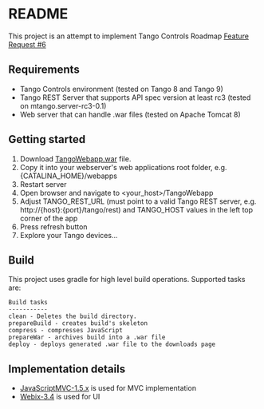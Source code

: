 # README #

This project is an attempt to implement Tango Controls Roadmap [Feature Request #6](http://www.tango-controls.org/community/roadmap/)

## Requirements ##

* Tango Controls environment (tested on Tango 8 and Tango 9)
* Tango REST Server that supports API spec version at least rc3 (tested on mtango.server-rc3-0.1)
* Web server that can handle .war files (tested on Apache Tomcat 8)

## Getting started ##

1. Download [TangoWebapp.war](https://bitbucket.org/tango-controls-collaboration/feature-request-6-tango-webapp/downloads/TangoWebapp.war) file.
2. Copy it into your webserver's web applications root folder, e.g. {CATALINA_HOME}/webapps
3. Restart server
4. Open browser and navigate to <your_host>/TangoWebapp
5. Adjust TANGO_REST_URL (must point to a valid Tango REST server, e.g. http://{host}:{port}/tango/rest) and TANGO_HOST values in the left top corner of the app
6. Press refresh button
7. Explore your Tango devices...

## Build ##

This project uses gradle for high level build operations. Supported tasks are:

```
Build tasks
-----------
clean - Deletes the build directory.
prepareBuild - creates build's skeleton
compress - compresses JavaScript
prepareWar - archives build into a .war file
deploy - deploys generated .war file to the downloads page 
```

## Implementation details ##

* [JavaScriptMVC-1.5.x](https://bitbucket.org/Ingvord/javascriptmvc-1.5.x) is used for MVC implementation
* [Webix-3.4](http://webix.com) is used for UI